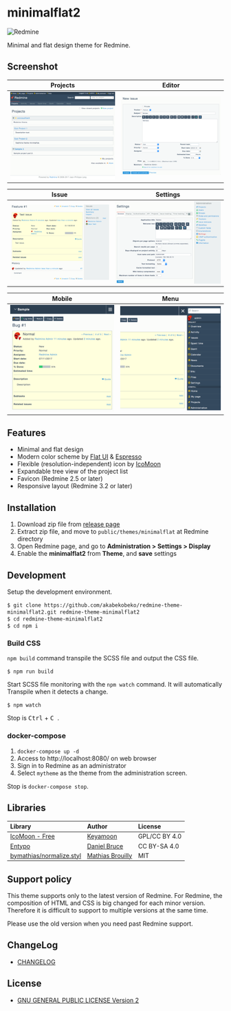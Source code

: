 # minimalflat2

![Redmine](https://img.shields.io/badge/Redmine-4.1-brightgreen)

Minimal and flat design theme for Redmine.

## Screenshot

|                  Projects                   |                  Editor                   |
| :-----------------------------------------: | :---------------------------------------: |
| [![Projects](res/ss-01.png)](res/ss-01.png) | [![Editor](res/ss-02.png)](res/ss-02.png) |

|                  Issue                   |                  Settings                   |
| :--------------------------------------: | :-----------------------------------------: |
| [![Issue](res/ss-03.png)](res/ss-03.png) | [![Settings](res/ss-04.png)](res/ss-04.png) |

|                    Mobile                     |                  Menu                   |
| :-------------------------------------------: | :-------------------------------------: |
| [![For mobile](res/ss-05.png)](res/ss-05.png) | [![Menu](res/ss-06.png)](res/ss-06.png) |

## Features

- Minimal and flat design
- Modern color scheme by [Flat UI](http://designmodo.github.io/Flat-UI/) & [Espresso](https://github.com/mbadolato/iTerm2-Color-Schemes)
- Flexible (resolution-independent) icon by [IcoMoon](https://icomoon.io/)
- Expandable tree view of the project list
- Favicon (Redmine 2.5 or later)
- Responsive layout (Redmine 3.2 or later)

## Installation

1. Download zip file from [release page](https://github.com/akabekobeko/redmine-theme-minimalflat2/releases)
2. Extract zip file, and move to `public/themes/minimalflat` at Redmine directory
3. Open Redmine page, and go to **Administration > Settings > Display**
4. Enable the **minimalflat2** from **Theme**, and **save** settings

## Development

Setup the development environment.

```
$ git clone https://github.com/akabekobeko/redmine-theme-minimalflat2.git redmine-theme-minimalflat2
$ cd redmine-theme-minimalflat2
$ cd npm i
```

### Build CSS

`npm build` command transpile the SCSS file and output the CSS file.

```
$ npm run build
```

Start SCSS file monitoring with the `npm watch` command. It will automatically Transpile when it detects a change.

```
$ npm watch
```

Stop is <kbd>Ctrl</kbd> + <kbd> C </kbd>.

### docker-compose

1. `docker-compose up -d`
2. Access to http://localhost:8080/ on web browser
3. Sign in to Redmine as an administrator
4. Select `mytheme` as the theme from the administration screen.

Stop is `docker-compose stop`.

## Libraries

| Library                                                                 | Author                                          | License       |
| :---------------------------------------------------------------------- | :---------------------------------------------- | :------------ |
| [IcoMoon - Free](https://icomoon.io/#icons)                             | [Keyamoon](http://keyamoon.com/)                | GPL/CC BY 4.0 |
| [Entypo](http://www.entypo.com/)                                        | [Daniel Bruce](http://danielbruce.se/)          | CC BY-SA 4.0  |
| [bymathias/normalize.styl](https://github.com/bymathias/normalize.styl) | [Mathias Brouilly](http://mathias.brouilly.fr/) | MIT           |

## Support policy

This theme supports only to the latest version of Redmine. For Redmine, the composition of HTML and CSS is big changed for each minor version. Therefore it is difficult to support to multiple versions at the same time.

Please use the old version when you need past Redmine support.

## ChangeLog

- [CHANGELOG](CHANGELOG.md)

## License

- [GNU GENERAL PUBLIC LICENSE Version 2](LICENSE.txt)
